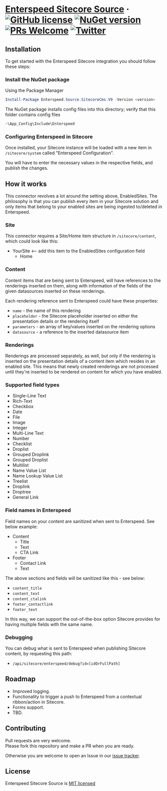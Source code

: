 # [Enterspeed Sitecore Source](https://www.enterspeed.com/) &middot; [![GitHub license](https://img.shields.io/badge/license-MIT-blue.svg)](./LICENSE) [![NuGet version](https://img.shields.io/nuget/v/Enterspeed.Source.SitecoreCms.V9)](https://www.nuget.org/packages/Enterspeed.Source.SitecoreCms.V9/) [![PRs Welcome](https://img.shields.io/badge/PRs-welcome-brightgreen.svg)](https://github.com/enterspeedhq/enterspeed-source-sitecore-cms/pulls) [![Twitter](https://img.shields.io/twitter/follow/enterspeedhq?style=social)](https://twitter.com/enterspeedhq)

## Installation

To get started with the Enterspeed Sitecore integration you should follow these steps:

### Install the NuGet package

Using the Package Manager

```powershell
Install-Package Enterspeed.Source.SitecoreCms.V9 -Version <version>
```

The NuGet package installs config files into this directory; verify that this folder contains config files

```powershell
~\App_Config\Include\Enterspeed
```

### Configuring Enterspeed in Sitecore

Once installed, your Sitecore instance will be loaded with a new item in ```/sitecore/system``` called "Enterspeed Configuration".

You will have to enter the necessary values in the respective fields, and publish the changes.

## How it works

This connector revolves a lot around the setting above, EnabledSites. The philosophy is that you can publish every item in your Sitecore solution and only items that belong to your enabled sites are being ingested to/deleted in Enterspeed.

### Site

This connector requires a Site/Home item structure in ```/sitecore/content```, which could look like this:

* YourSite <-- add this item to the EnabledSites configuration field
  * Home

### Content

Content items that are being sent to Enterspeed, will have references to the renderings inserted on them, along with information of the fields of the given datasources inserted on these renderings.

Each rendering reference sent to Enterspeed could have these properties:

* ```name``` - the name of this rendering
* ```placeholder``` - the Sitecore placeholder inserted on either the presentation details or the rendering itself
* ```parameters``` - an array of key/values inserted on the rendering options
* ```datasource``` - a reference to the inserted datasource item

### Renderings

Renderings are processed separately, as well, but only if the rendering is inserted on the presentation details of a content item which resides in an enabled site. This means that newly created renderings are not processed until they're inserted to be rendered on content for which you have enabled.

### Supported field types

* Single-Line Text
* Rich-Text
* Checkbox
* Date
* File
* Image
* Integer
* Multi-Line Text
* Number
* Checklist
* Droplist
* Grouped Droplink
* Grouped Droplist
* Multilist
* Name Value List
* Name Lookup Value List
* Treelist
* Droplink
* Droptree
* General Link

### Field names in Enterspeed

Field names on your content are sanitized when sent to Enterspeed. See below example:

* Content
  * Title
  * Text
  * CTA Link
* Footer
  * Contact Link
  * Text

The above sections and fields will be sanitized like this - see below:

* ```content_title```
* ```content_text```
* ```content_ctalink```
* ```footer_contactlink```
* ```footer_text```

In this way, we can support the out-of-the-box option Sitecore provides for having multiple fields with the same name.

### Debugging

You can debug what is sent to Enterspeed when publishing Sitecore content, by requesting this path:

* ```/api/sitecore/enterspeed/debug?id=[idOrFullPath]```

## Roadmap

* Improved logging.
* Functionality to trigger a push to Enterspeed from a contextual ribbon/action in Sitecore.
* Forms support.
* TBD.

## Contributing

Pull requests are very welcome.  
Please fork this repository and make a PR when you are ready.  

Otherwise you are welcome to open an Issue in our [issue tracker](https://github.com/enterspeedhq/enterspeed-source-sitecore-cms/issues).

## License

Enterspeed Sitecore Source is [MIT licensed](./LICENSE)
